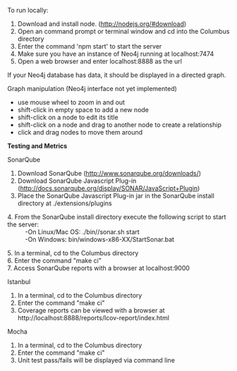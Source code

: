 To run locally: 

1. Download and install node. (http://nodejs.org/#download)
2. Open an command prompt or terminal window and cd into the Columbus directory
3. Enter the command 'npm start' to start the server
4. Make sure you have an instance of Neo4j running at localhost:7474
5. Open a web browser and enter localhost:8888 as the url

If your Neo4j database has data, it should be displayed in a directed graph. 

Graph manipulation (Neo4j interface not yet implemented)
- use mouse wheel to zoom in and out
- shift-click in empty space to add a new node 
- shift-click on a node to edit its title
- shift-click on a node and drag to another node to create a relationship
- click and drag nodes to move them around

<b>Testing and Metrics</b>

SonarQube<br>
1. Download SonarQube (http://www.sonarqube.org/downloads/) <br>
2. Download SonarQube Javascript Plug-in (http://docs.sonarqube.org/display/SONAR/JavaScript+Plugin)<br>
3. Place the SonarQube Javascript Plug-in jar in the SonarQube install directory at ./extensions/plugins
<dl>
</dt>4. From the SonarQube install directory execute the following script to start the server:</dt>
	<dd>-On Linux/Mac OS: ./bin/<YOUR OS>/sonar.sh start</dd>
	<dd>-On Windows: bin/windows-x86-XX/StartSonar.bat</dd>
</dl>
5. In a terminal, cd to the Columbus directory<br>
6. Enter the command "make ci"<br>
7. Access SonarQube reports with a browser at localhost:9000<br>

Istanbul<br>
1. In a terminal, cd to the Columbus directory<br>
2. Enter the command "make ci"<br>
3. Coverage reports can be viewed with a browser at http://localhost:8888/reports/lcov-report/index.html<br>

Mocha<br>
1. In a terminal, cd to the Columbus directory<br>
2. Enter the command "make ci"<br>
3. Unit test pass/fails will be displayed via command line<br>